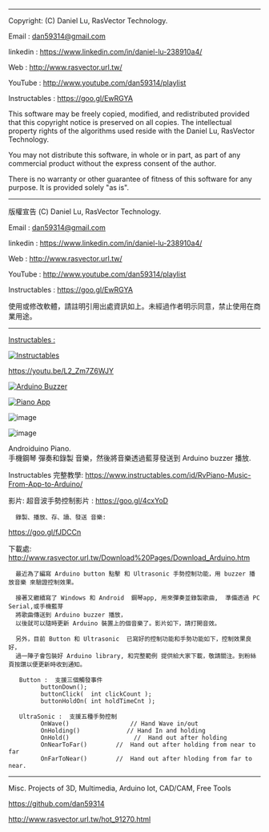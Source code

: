  ---------------------------------------------------------------------------------

  Copyright: (C) Daniel Lu, RasVector Technology.

  Email : dan59314@gmail.com
  
  linkedin : https://www.linkedin.com/in/daniel-lu-238910a4/
  
  Web :     http://www.rasvector.url.tw/
  
  YouTube : http://www.youtube.com/dan59314/playlist
  
  Instructables : https://goo.gl/EwRGYA
  
  

  This software may be freely copied, modified, and redistributed
  provided that this copyright notice is preserved on all copies.
  The intellectual property rights of the algorithms used reside
  with the Daniel Lu, RasVector Technology.

  You may not distribute this software, in whole or in part, as
  part of any commercial product without the express consent of
  the author.

  There is no warranty or other guarantee of fitness of this
  software for any purpose. It is provided solely "as is".

  ---------------------------------------------------------------------------------
  版權宣告  (C) Daniel Lu, RasVector Technology.

  Email : dan59314@gmail.com
  
  linkedin : https://www.linkedin.com/in/daniel-lu-238910a4/
  
  Web :     http://www.rasvector.url.tw/
  
  YouTube : http://www.youtube.com/dan59314/playlist
  
  Instructables : https://goo.gl/EwRGYA
  
  

  使用或修改軟體，請註明引用出處資訊如上。未經過作者明示同意，禁止使用在商業用途。
  
  
  ---------------------------------------------------------------------------------
  
  
[Instructables :](https://www.instructables.com/member/Daniel%20Lu/instructables/)

[![Instructables ](https://github.com/dan59314/Pulse-Sensor-Arduino/blob/master/Instructables01.JPG)](https://www.instructables.com/member/Daniel%20Lu/instructables/ "Instructables") 


https://youtu.be/L2_Zm7Z6WJY


[![Arduino Buzzer](https://cdn.instructables.com/FUX/H2FC/J6IF9IK8/FUXH2FCJ6IF9IK8.LARGE.jpg)](https://youtu.be/L2_Zm7Z6WJY?t=0s "Arduino Buzzer") 

[![Piano App](https://cdn.instructables.com/FF1/78Z2/J6IF9IKE/FF178Z2J6IF9IKE.MEDIUM.jpg)](https://youtu.be/gBFe9FlE-GY?t=0s "PIano App") 

![image](https://cdn.instructables.com/FUB/QABH/J6MGE8H8/FUBQABHJ6MGE8H8.LARGE.jpg)

![image](https://cdn.instructables.com/F6D/QY7U/J6IF9IK6/F6DQY7UJ6IF9IK6.SMALL.jpg)


Androiduino Piano.  
      手機鋼琴 彈奏和錄製 音樂，然後將音樂透過藍芽發送到 Arduino buzzer 播放.

Instructables 完整教學:  https://www.instructables.com/id/RvPiano-Music-From-App-to-Arduino/

影片:
      超音波手勢控制影片 : https://goo.gl/4cxYoD

      錄製、播放、存、讀、發送 音樂: 
   https://goo.gl/fJDCCn
      

下載處:
      http://www.rasvector.url.tw/Download%20Pages/Download_Arduino.htm

      最近為了編寫 Arduino button 點擊 和 Ultrasonic 手勢控制功能，用 buzzer 播放音樂 來驗證控制效果。

      接著又繼續寫了 Windows 和 Android  鋼琴app, 用來彈奏並錄製歌曲,  準備透過 PC Serial,或手機藍芽 
      將歌曲傳送到 Arduino buzzer 播放，
      以後就可以隨時更新 Arduino 裝置上的個音樂了。影片如下，請打開音效。

      另外，目前 Button 和 Ultrasonic  已寫好的控制功能和手勢功能如下，控制效果良好，
      過一陣子會包裝好 Arduino library, 和完整範例 提供給大家下載，敬請關注。到粉絲頁按讚以便更新時收到通知。

       Button :  支援三個觸發事件
             buttonDown();  
             buttonClick(  int clickCount );
             buttonHoldOn( int holdTimeCnt );

       UltraSonic :  支援五種手勢控制
             OnWave()                 // Hand Wave in/out
             OnHolding()             // Hand In and holding
             OnHold()                  //  Hand out after holding
             OnNearToFar()        //  Hand out after holding from near to far
             OnFarToNear()        //  Hand out after hloding from far to near.

------------------------------------------------------------------------------------------------

Misc. Projects of 3D, Multimedia, Arduino Iot, CAD/CAM, Free Tools

https://github.com/dan59314

http://www.rasvector.url.tw/hot_91270.html
